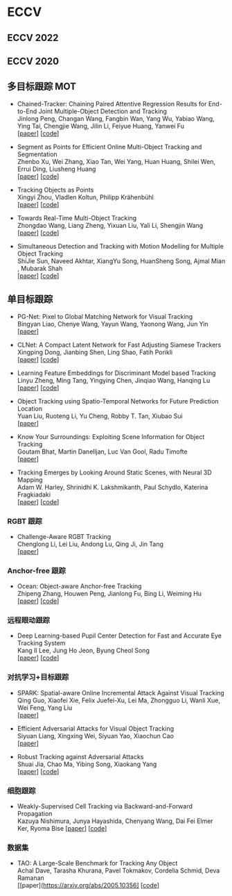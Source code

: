 # ECCV

## ECCV 2022


## ECCV 2020 


## 多目标跟踪 MOT
+ Chained-Tracker: Chaining Paired Attentive Regression Results for End-to-End Joint Multiple-Object Detection and Tracking  
Jinlong Peng, Changan Wang, Fangbin Wan, Yang Wu, Yabiao Wang, Ying Tai, Chengjie Wang, Jilin Li, Feiyue Huang, Yanwei Fu  
[[paper](https://arxiv.org/abs/2007.14557)]  [[code](https://github.com/pjl1995/CTracker)]

+ Segment as Points for Efficient Online Multi-Object Tracking and Segmentation  
Zhenbo Xu, Wei Zhang, Xiao Tan, Wei Yang, Huan Huang, Shilei Wen, Errui Ding, Liusheng Huang  
[[paper](https://arxiv.org/abs/2007.01550)]  [[code](https://github.com/detectRecog/PointTrack)]

+ Tracking Objects as Points  
Xingyi Zhou, Vladlen Koltun, Philipp Krähenbühl  
[[paper](https://arxiv.org/abs/2004.01177)]  [[code](https://github.com/xingyizhou/CenterTrack)]

+ Towards Real-Time Multi-Object Tracking  
Zhongdao Wang, Liang Zheng, Yixuan Liu, Yali Li, Shengjin Wang  
[[paper](https://arxiv.org/abs/1909.12605)]  [[code](https://github.com/Zhongdao/Towards-Realtime-MOT)]

+ Simultaneous Detection and Tracking with Motion Modelling for Multiple Object Tracking  
ShiJie Sun, Naveed Akhtar, XiangYu Song, HuanSheng Song, Ajmal Mian , Mubarak Shah  
[[paper]((https://www.ecva.net/papers/eccv_2020/papers_ECCV/papers/123690613.pdf))]  [[code](https://github.com/shijieS/OmniMOTDataset)]

## 单目标跟踪

+ PG-Net: Pixel to Global Matching Network for Visual Tracking  
Bingyan Liao, Chenye Wang, Yayun Wang, Yaonong Wang, Jun Yin  
[[paper]((https://www.ecva.net/papers/eccv_2020/papers_ECCV/papers/123670426.pdf))]

+ CLNet: A Compact Latent Network for Fast Adjusting Siamese Trackers  
Xingping Dong, Jianbing Shen, Ling Shao, Fatih Porikli  
[[paper]((https://www.ecva.net/papers/eccv_2020/papers_ECCV/papers/123650375.pdf))]  [[code](https://github.com/xingpingdong/CLNet-tracking)]

+ Learning Feature Embeddings for Discriminant Model based Tracking  
Linyu Zheng, Ming Tang, Yingying Chen, Jinqiao Wang, Hanqing Lu  
[[paper](https://arxiv.org/abs/1906.10414)]  [[code](https://github.com/noneUmbrella/DCFST)]

+ Object Tracking using Spatio-Temporal Networks for Future Prediction Location  
Yuan Liu, Ruoteng Li, Yu Cheng, Robby T. Tan, Xiubao Sui  
[[paper](https://www.ecva.net/papers/eccv_2020/papers_ECCV/papers/123670001.pdf)]

+ Know Your Surroundings: Exploiting Scene Information for Object Tracking  
Goutam Bhat, Martin Danelljan, Luc Van Gool, Radu Timofte  
[[paper](https://arxiv.org/abs/2003.11014)]

+ Tracking Emerges by Looking Around Static Scenes, with Neural 3D Mapping  
Adam W. Harley, Shrinidhi K. Lakshmikanth, Paul Schydlo, Katerina Fragkiadaki  
[[paper](https://arxiv.org/abs/2008.01295)]  [[code](https://github.com/aharley/neural_3d_tracking)]

### RGBT 跟踪
+ Challenge-Aware RGBT Tracking  
Chenglong Li, Lei Liu, Andong Lu, Qing Ji, Jin Tang  
[[paper](https://arxiv.org/abs/2007.13143)] 

### Anchor-free 跟踪
+ Ocean: Object-aware Anchor-free Tracking  
Zhipeng Zhang, Houwen Peng, Jianlong Fu, Bing Li, Weiming Hu  
[[paper](https://arxiv.org/abs/2006.10721)]  [[code]( https://github.com/researchmm/TracKit)]

### 远程眼动跟踪
+ Deep Learning-based Pupil Center Detection for Fast and Accurate Eye Tracking System  
Kang Il Lee, Jung Ho Jeon, Byung Cheol Song  
[[paper](https://www.ecva.net/papers/eccv_2020/papers_ECCV/papers/123640035.pdf)]  [[code]()]

### 对抗学习+目标跟踪

+ SPARK: Spatial-aware Online Incremental Attack Against Visual Tracking   
Qing Guo, Xiaofei Xie, Felix Juefei-Xu, Lei Ma, Zhongguo Li, Wanli Xue, Wei Feng, Yang Liu  
[[paper]((https://arxiv.org/abs/1910.08681))] 

+ Efficient Adversarial Attacks for Visual Object Tracking  
Siyuan Liang, Xingxing Wei, Siyuan Yao, Xiaochun Cao  
[[paper](https://arxiv.org/abs/2008.00217)]

+ Robust Tracking against Adversarial Attacks  
Shuai Jia, Chao Ma, Yibing Song, Xiaokang Yang  
[[paper](https://arxiv.org/abs/2007.09919)]  [[code](https://github.com/joshuajss/RTAA)]

### 细胞跟踪
+ Weakly-Supervised Cell Tracking via Backward-and-Forward Propagation  
Kazuya Nishimura, Junya Hayashida, Chenyang Wang, Dai Fei Elmer Ker, Ryoma Bise
[[paper](https://arxiv.org/abs/2007.15258)]  [[code](https://github.com/naivete5656/WSCTBFP)]

### 数据集
+ TAO: A Large-Scale Benchmark for Tracking Any Object  
Achal Dave, Tarasha Khurana, Pavel Tokmakov, Cordelia Schmid, Deva Ramanan  
[[paper](https://arxiv.org/abs/2005.10356]  [[code]()]




